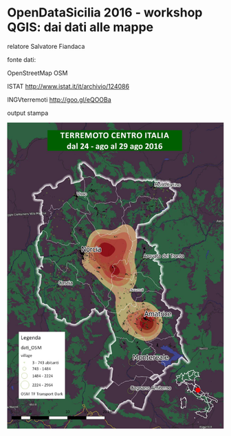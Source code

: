 # OpenDataSicilia 2016 - workshop QGIS: dai dati alle mappe

relatore Salvatore Fiandaca

fonte dati:

OpenStreetMap OSM 

ISTAT http://www.istat.it/it/archivio/124086

INGVterremoti http://goo.gl/eQOOBa

output stampa

<img src="https://github.com/pigreco/ODS16_QGIS/blob/master/stampa.jpeg" width =600>




